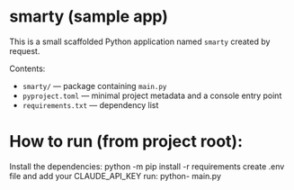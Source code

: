 # smarty (sample app)

This is a small scaffolded Python application named `smarty` created by request.

Contents:
- `smarty/` — package containing `main.py`
- `pyproject.toml` — minimal project metadata and a console entry point
- `requirements.txt` — dependency list 

# How to run (from project root):
Install the dependencies: python -m pip install -r requirements
create .env file and add your CLAUDE_API_KEY
run: python- main.py
